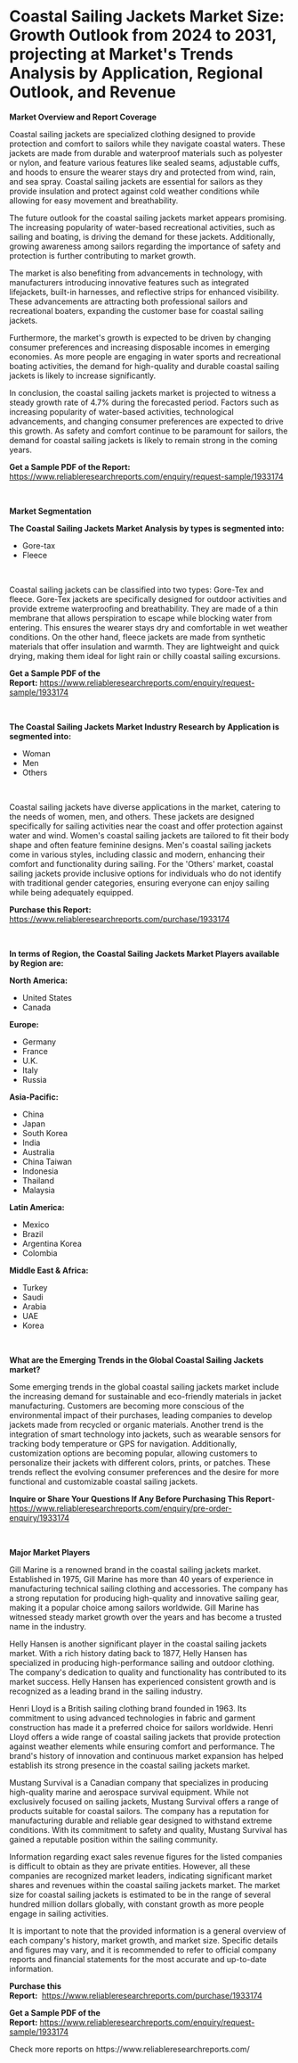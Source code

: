 <p><h1>Coastal Sailing Jackets Market Size: Growth Outlook from 2024 to 2031, projecting at Market's Trends Analysis by Application, Regional Outlook, and Revenue</h1></p><p><strong>Market Overview and Report Coverage</strong></p>
<p><p>Coastal sailing jackets are specialized clothing designed to provide protection and comfort to sailors while they navigate coastal waters. These jackets are made from durable and waterproof materials such as polyester or nylon, and feature various features like sealed seams, adjustable cuffs, and hoods to ensure the wearer stays dry and protected from wind, rain, and sea spray. Coastal sailing jackets are essential for sailors as they provide insulation and protect against cold weather conditions while allowing for easy movement and breathability.</p><p>The future outlook for the coastal sailing jackets market appears promising. The increasing popularity of water-based recreational activities, such as sailing and boating, is driving the demand for these jackets. Additionally, growing awareness among sailors regarding the importance of safety and protection is further contributing to market growth.</p><p>The market is also benefiting from advancements in technology, with manufacturers introducing innovative features such as integrated lifejackets, built-in harnesses, and reflective strips for enhanced visibility. These advancements are attracting both professional sailors and recreational boaters, expanding the customer base for coastal sailing jackets.</p><p>Furthermore, the market's growth is expected to be driven by changing consumer preferences and increasing disposable incomes in emerging economies. As more people are engaging in water sports and recreational boating activities, the demand for high-quality and durable coastal sailing jackets is likely to increase significantly.</p><p>In conclusion, the coastal sailing jackets market is projected to witness a steady growth rate of 4.7% during the forecasted period. Factors such as increasing popularity of water-based activities, technological advancements, and changing consumer preferences are expected to drive this growth. As safety and comfort continue to be paramount for sailors, the demand for coastal sailing jackets is likely to remain strong in the coming years.</p></p>
<p><strong>Get a Sample PDF of the Report:</strong> <a href="https://www.reliableresearchreports.com/enquiry/request-sample/1933174">https://www.reliableresearchreports.com/enquiry/request-sample/1933174</a></p>
<p>&nbsp;</p>
<p><strong>Market Segmentation</strong></p>
<p><strong>The Coastal Sailing Jackets Market Analysis by types is segmented into:</strong></p>
<p><ul><li>Gore-tax</li><li>Fleece</li></ul></p>
<p>&nbsp;</p>
<p><p>Coastal sailing jackets can be classified into two types: Gore-Tex and fleece. Gore-Tex jackets are specifically designed for outdoor activities and provide extreme waterproofing and breathability. They are made of a thin membrane that allows perspiration to escape while blocking water from entering. This ensures the wearer stays dry and comfortable in wet weather conditions. On the other hand, fleece jackets are made from synthetic materials that offer insulation and warmth. They are lightweight and quick drying, making them ideal for light rain or chilly coastal sailing excursions.</p></p>
<p><strong>Get a Sample PDF of the Report:</strong>&nbsp;<a href="https://www.reliableresearchreports.com/enquiry/request-sample/1933174">https://www.reliableresearchreports.com/enquiry/request-sample/1933174</a></p>
<p>&nbsp;</p>
<p><strong>The Coastal Sailing Jackets Market Industry Research by Application is segmented into:</strong></p>
<p><ul><li>Woman</li><li>Men</li><li>Others</li></ul></p>
<p>&nbsp;</p>
<p><p>Coastal sailing jackets have diverse applications in the market, catering to the needs of women, men, and others. These jackets are designed specifically for sailing activities near the coast and offer protection against water and wind. Women's coastal sailing jackets are tailored to fit their body shape and often feature feminine designs. Men's coastal sailing jackets come in various styles, including classic and modern, enhancing their comfort and functionality during sailing. For the 'Others' market, coastal sailing jackets provide inclusive options for individuals who do not identify with traditional gender categories, ensuring everyone can enjoy sailing while being adequately equipped.</p></p>
<p><strong>Purchase this Report:</strong>&nbsp; <a href="https://www.reliableresearchreports.com/purchase/1933174">https://www.reliableresearchreports.com/purchase/1933174</a></p>
<p>&nbsp;</p>
<p><strong>In terms of Region, the Coastal Sailing Jackets Market Players available by Region are:</strong></p>
<p>
    <p> <strong> North America: </strong>
        <ul>
            <li>United States</li>
            <li>Canada</li>
        </ul>
        </p> 
    <p> <strong> Europe: </strong>
        <ul>
            <li>Germany</li>
            <li>France</li>
            <li>U.K.</li>
            <li>Italy</li>
            <li>Russia</li>
        </ul>
        </p> 
    <p> <strong> Asia-Pacific: </strong>
        <ul>
            <li>China</li>
            <li>Japan</li>
            <li>South Korea</li>
            <li>India</li>
            <li>Australia</li>
            <li>China Taiwan</li>
            <li>Indonesia</li>
            <li>Thailand</li>
            <li>Malaysia</li>
        </ul>
        </p> 
    <p> <strong> Latin America: </strong>
        <ul>
            <li>Mexico</li>
            <li>Brazil</li>
            <li>Argentina Korea</li>
            <li>Colombia</li>
        </ul>
        </p> 
    <p> <strong> Middle East & Africa: </strong>
        <ul>
            <li>Turkey</li>
            <li>Saudi</li>
            <li>Arabia</li>
            <li>UAE</li>
            <li>Korea</li>
        </ul>
    </p>
    </p>
<p>&nbsp;</p>
<p><strong>What are the Emerging Trends in the Global Coastal Sailing Jackets market?</strong></p>
<p><p>Some emerging trends in the global coastal sailing jackets market include the increasing demand for sustainable and eco-friendly materials in jacket manufacturing. Customers are becoming more conscious of the environmental impact of their purchases, leading companies to develop jackets made from recycled or organic materials. Another trend is the integration of smart technology into jackets, such as wearable sensors for tracking body temperature or GPS for navigation. Additionally, customization options are becoming popular, allowing customers to personalize their jackets with different colors, prints, or patches. These trends reflect the evolving consumer preferences and the desire for more functional and customizable coastal sailing jackets.</p></p>
<p><strong>Inquire or Share Your Questions If Any Before Purchasing This Report</strong>- <a href="https://www.reliableresearchreports.com/enquiry/pre-order-enquiry/1933174">https://www.reliableresearchreports.com/enquiry/pre-order-enquiry/1933174</a></p>
<p>&nbsp;</p>
<p><strong>Major Market Players</strong></p>
<p><p>Gill Marine is a renowned brand in the coastal sailing jackets market. Established in 1975, Gill Marine has more than 40 years of experience in manufacturing technical sailing clothing and accessories. The company has a strong reputation for producing high-quality and innovative sailing gear, making it a popular choice among sailors worldwide. Gill Marine has witnessed steady market growth over the years and has become a trusted name in the industry.</p><p>Helly Hansen is another significant player in the coastal sailing jackets market. With a rich history dating back to 1877, Helly Hansen has specialized in producing high-performance sailing and outdoor clothing. The company's dedication to quality and functionality has contributed to its market success. Helly Hansen has experienced consistent growth and is recognized as a leading brand in the sailing industry.</p><p>Henri Lloyd is a British sailing clothing brand founded in 1963. Its commitment to using advanced technologies in fabric and garment construction has made it a preferred choice for sailors worldwide. Henri Lloyd offers a wide range of coastal sailing jackets that provide protection against weather elements while ensuring comfort and performance. The brand's history of innovation and continuous market expansion has helped establish its strong presence in the coastal sailing jackets market.</p><p>Mustang Survival is a Canadian company that specializes in producing high-quality marine and aerospace survival equipment. While not exclusively focused on sailing jackets, Mustang Survival offers a range of products suitable for coastal sailors. The company has a reputation for manufacturing durable and reliable gear designed to withstand extreme conditions. With its commitment to safety and quality, Mustang Survival has gained a reputable position within the sailing community.</p><p>Information regarding exact sales revenue figures for the listed companies is difficult to obtain as they are private entities. However, all these companies are recognized market leaders, indicating significant market shares and revenues within the coastal sailing jackets market. The market size for coastal sailing jackets is estimated to be in the range of several hundred million dollars globally, with constant growth as more people engage in sailing activities.</p><p>It is important to note that the provided information is a general overview of each company's history, market growth, and market size. Specific details and figures may vary, and it is recommended to refer to official company reports and financial statements for the most accurate and up-to-date information.</p></p>
<p><strong>Purchase this Report:</strong>&nbsp;&nbsp;<a href="https://www.reliableresearchreports.com/purchase/1933174">https://www.reliableresearchreports.com/purchase/1933174</a></p>
<p></p>
<p><strong>Get a Sample PDF of the Report:</strong>&nbsp;<a href="https://www.reliableresearchreports.com/enquiry/request-sample/1933174">https://www.reliableresearchreports.com/enquiry/request-sample/1933174</a></p>
<p>Check more reports on https://www.reliableresearchreports.com/</p>